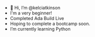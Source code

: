 - 👋 Hi, I’m @kelciatkinson
- I'm a very beginner! 
- Completed Ada Build Live
- Hoping to complete a bootcamp soon.
- I’m currently learning Python 


<!---
kelciatkinson/kelciatkinson is a ✨ special ✨ repository because its `README.md` (this file) appears on your GitHub profile.
You can click the Preview link to take a look at your changes.
--->
